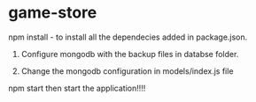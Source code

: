 # game-store

npm install - to install all the dependecies added in package.json.

1) Configure mongodb with the backup files in databse folder.

2) Change the mongodb configuration in models/index.js file

npm start
then start the application!!!! 
